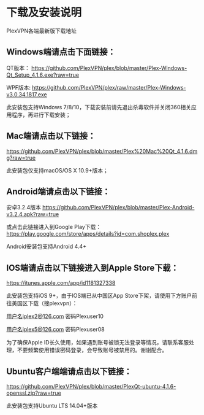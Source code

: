 # 下载及安装说明
PlexVPN各端最新版下载地址

## Windows端请点击下面链接：

QT版本：
https://github.com/PlexVPN/plex/blob/master/Plex-Windows-Qt_Setup_4.1.6.exe?raw=true

WPF版本:
https://github.com/PlexVPN/plex/raw/master/Plex-Windows-v3.0.34.1817.exe

此安装包支持Windows 7/8/10，下载安装前请先退出杀毒软件并关闭360相关应用程序，再进行下载安装；

## Mac端请点击以下链接：
https://github.com/PlexVPN/plex/blob/master/Plex%20Mac%20Qt_4.1.6.dmg?raw=true

此安装包仅支持macOS/OS X 10.9+版本；

## Android端请点击以下链接：
安卓3.2.4版本 https://github.com/PlexVPN/plex/blob/master/Plex-Android-v3.2.4.apk?raw=true

或点击此链接进入到Google Play下载：
https://play.google.com/store/apps/details?id=com.shoplex.plex

Android安装包支持Android 4.4+

## IOS端请点击以下链接进入到Apple Store下载：
https://itunes.apple.com/app/id1181327338

此安装包支持iOS 9+，由于IOS端已从中国区App Store下架，请使用下方账户前往美国区下载（搜plexvpn）：

用户名iplex2@126.com 密码Plexuser10

用户名iplex5@126.com 密码Plexuser08

为了确保Apple ID长久使用，如果遇到账号被锁无法登录等情况，请联系客服处理，不要频繁使用错误密码登录，会导致账号被禁用的。谢谢配合。

## Ubuntu客户端端请点击以下链接：
https://github.com/PlexVPN/plex/blob/master/PlexQt-ubuntu-4.1.6-openssl.zip?raw=true

此安装包支持Ubuntu LTS 14.04+版本
